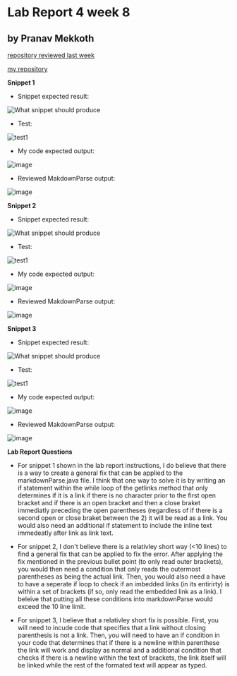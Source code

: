 # Lab Report 4 week 8
## by Pranav Mekkoth

[repository reviewed last week](https://github.com/ExtraExaByte/MarkDownParse)

[my repository](https://github.com/pranavMekkoth1/markdown-parse.git)

**Snippet 1**

 - Snippet expected result:

![What snippet should produce](https://user-images.githubusercontent.com/97641097/155671234-0408ddb1-c359-40bd-a299-653813d5d180.png)

  - Test:
   
   ![test1](https://user-images.githubusercontent.com/97641097/155672753-a217a59a-af9d-4bee-ae91-671246468232.png)
  - My code expected output:
   
   ![image](https://user-images.githubusercontent.com/97641097/155673807-e3106397-39f1-4ca4-ad8f-838642021099.png)
   
  - Reviewed MakdownParse output:
 
   ![image](https://user-images.githubusercontent.com/97641097/155675498-9f150e45-bce9-4057-b826-08dd1dd50b48.png)

**Snippet 2**

  - Snippet expected result:

  ![What snippet should produce](https://user-images.githubusercontent.com/97641097/155675882-65394d64-1ce3-4646-b776-ee6c9bbf9c26.png)

  - Test:
   
   ![test1](https://user-images.githubusercontent.com/97641097/155676407-d600655f-8d0a-4706-b0f0-431db5835721.png)
  - My code expected output:
   
   ![image](https://user-images.githubusercontent.com/97641097/155677151-dd0a5a34-507d-45bd-946c-5a77db0f467c.png)
   
  - Reviewed MakdownParse output:
 
   ![image](https://user-images.githubusercontent.com/97641097/155677241-7a96ad8b-5a54-4a54-b2ea-29c70dedb546.png)


**Snippet 3**

  - Snippet expected result:

  ![What snippet should produce](https://user-images.githubusercontent.com/97641097/155782161-4b8196f0-b262-4b09-b1a2-3eb01b9af26e.png)

  - Test:
   
   ![test1](https://user-images.githubusercontent.com/97641097/155678094-017c9a3f-0dc6-432f-ac85-409fd3c7a427.png)
  - My code expected output:
   
   ![image](https://user-images.githubusercontent.com/97641097/155678235-3ad75cac-ad73-487f-86f5-0f71950bd50f.png)
   
  - Reviewed MakdownParse output:
 
   ![image](https://user-images.githubusercontent.com/97641097/155678444-058a085c-5608-44fd-aa43-c95c0f5f54a0.png)
    
 **Lab Report Questions**
 
 - For snippet 1 shown in the lab report instructions, I do believe that there is a way to create a general fix that can be applied to the markdownParse.java file. I think that one way to solve it is by writing an if statement within the while loop of the getlinks method that only determines if it is a link if there is no character prior to the first open bracket and if there is an open bracket and then a close braket immediatly preceding the open parentheses (regardless of if there is a second open or close braket between the 2) it will be read as a link. You would also need an additional if statement to include the inline text immedeatly after link as link text.

 - For snippet 2, I don't believe there is a relativley short way (<10 lines) to find a general fix that can be applied to fix the error. After applying the fix mentioned in the previous bullet point (to only read outer brackets), you would then need a condition that only reads the outermost parentheses as being the actual link. Then, you would also need a have to have a seperate if loop to check if an imbedded links (in its entirirty) is within a set of brackets (if so, only read the embedded link as a link). I beleive that putting all these conditions into markdownParse would exceed the 10 line limit. 

 - For snippet 3, I believe that a relativley short fix is possible. First, you will need to incude code that specifies that a link without closing parenthesis is not a link. Then, you will need to have an if condition in your code that determines that if there is a newline within parenthese the link will work and display as normal and a additional condition that checks if there is a newline within the text of brackets, the link itself will be linked while the rest of the formated text will appear as typed.

 

